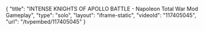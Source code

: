 {
    "title": "INTENSE KNIGHTS OF APOLLO BATTLE - Napoleon Total War Mod Gameplay",
    "type": "solo",
    "layout": "iframe-static",
    "videoId": "117405045",
    "url": "\/tvpembed\/117405045"
}